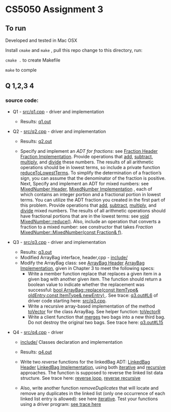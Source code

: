 
# CS5050 Assignment 3

## To run

Developed and tested in Mac OSX 

Install `cmake` and `make` , pull this repo change to this directory, run:

`cmake .` to create Makefile

`make` to comple


## Q 1,2,3 4

### source code:

* Q1 - [src/q1.cpp](src/q1.cpp) - driver and implementation
  * Results: [q1.out](q1.out)
  
* Q2 - [src/q2.cpp](src/q2.cpp)  - driver and implementation
  * Results: [q2.out](q2.out)
  
  * Specify and implement an *ADT for fractions*: see [Fraction Header](include/Fraction.h) [Fraction Implementation](include/Fraction.cpp). Provide operations that [add](include/Fraction.cpp#L52), [subtract](include/Fraction.cpp#L62), [multiply](include/Fraction.cpp#L71), and [divide](include/Fraction.cpp#L80) these numbers. The results of all arithmetic operations should be in lowest terms, so include a private function [reduceToLowestTerms](include/Fraction.cpp#L27). To simplify the determination of a fraction’s sign, you can assume that the denominator of the fraction is positive. Next, Specify and implement an ADT for mixed numbers: see  [MixedNumber Header](include/MixedNumber.h), [MixedNumber Implementation](include/MixedNumber.cpp) , each of which contains an integer portion and a fractional portion in lowest terms. You can utilize the ADT fraction you created in the first part of this problem. Provide operations that [add](include/MixedNumber.cpp#L43), [subtract](include/MixedNumber.cpp#L52), [multiply](include/MixedNumber.cpp#L64), and [divide](include/MixedNumber.cpp#L77) mixed numbers. The results of all arithmetic operations should have fractional portions that are in the lowest terms: see [void MixedNumber::reduce()](include/MixedNumber.cpp#L6). Also, include an operation that converts a fraction to a mixed number: see constructor that takes *Fraction* [MixedNumber::MixedNumber(const Fraction& f)](include/MixedNumber.cpp#L18).

* Q3 - [src/q3.cpp](src/q3.cpp)   - driver and implementation
  * Results: [q3.out](q3.out)
  * Modified ArrayBag interface, header,cpp - [include/](include/)
  * Modify the ArrayBag class: see [ArrayBag Header](include/ArrayBag.h) [ArrayBag Implementation](include/ArrayBag.cpp), given in Chapter 3 to meet the following specs:
    * Write a member function replace that replaces a given item in a given bag with another given item. The function should return a boolean value to indicate whether the replacement was successful: [bool ArrayBag<ItemType>::replace(const ItemType& oldEntry,const ItemType& newEntry)
](include/ArrayBag.cpp#L18). See trace: [q3.out#L6](q3.out#L6) of driver code starting here: [src/q3.cpp](src/q3.cpp#L61).
    * Write a recursive array-based implementation of the method [toVector](include/ArrayBag.cpp#L127) for the class ArrayBag. See helper function: [toVectorR](include/ArrayBag.cpp#L135) 
    * Write a client function that [merges](src/q3.cpp#L28) two bags into a new third bag. Do not destroy the original two bags. See trace here: [q3.out#L15](q3.out#L15)


  
  
* Q4 - [src/q4.cpp](src/q4.cpp)   - driver
  * [include/](include/) Classes declaration and implementation
  * Results: [q4.out](q4.out)
  * Write two _reverse_ functions for the linkedBag ADT: [LinkedBag Header](include/LinkedBag.h) [LinkedBag Implementation](include/LinkedBag.cpp), using both [iterative](include/LinkedBag.cpp#L106) and [recursive]((include/LinkedBag.cpp#L228)) approaches. The function is supposed to reverse the linked list data structure. See trace here: [reverse loop](q4.out#L1), [reverse recursive](q4.out#L6)
     
  * Also, write another function _removeDuplicates_ that will locate and remove any duplicates in the linked list (only one occurrence of each linked list entry is allowed): see here  [iterative](include/LinkedBag.cpp#L258). Test your functions using a driver program: [see trace here](q4.out#L12) 
  
  



